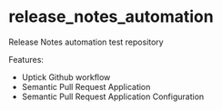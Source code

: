 # release_notes_automation

Release Notes automation test repository

Features:
- Uptick Github workflow
- Semantic Pull Request Application
- Semantic Pull Request Application Configuration
